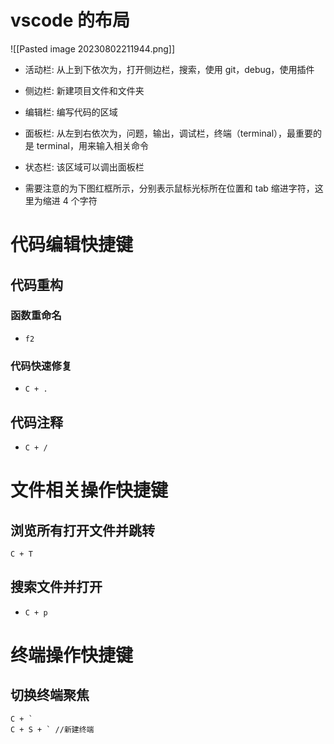 # vscode 的布局

![[Pasted image 20230802211944.png]]
- 活动栏: 从上到下依次为，打开侧边栏，搜索，使用 git，debug，使用插件

- 侧边栏: 新建项目文件和文件夹

- 编辑栏: 编写代码的区域

- 面板栏: 从左到右依次为，问题，输出，调试栏，终端（terminal），最重要的是 terminal，用来输入相关命令

- 状态栏: 该区域可以调出面板栏

- 需要注意的为下图红框所示，分别表示鼠标光标所在位置和 tab 缩进字符，这里为缩进 4 个字符




# 代码编辑快捷键


## 代码重构


### 函数重命名

-  `f2`


### 代码快速修复
- `C + .`


## 代码注释

- `C + /`



# 文件相关操作快捷键


## 浏览所有打开文件并跳转

`C + T`


## 搜索文件并打开

-  `C + p`


# 终端操作快捷键

## 切换终端聚焦

```
C + `
C + S + ` //新建终端
```

